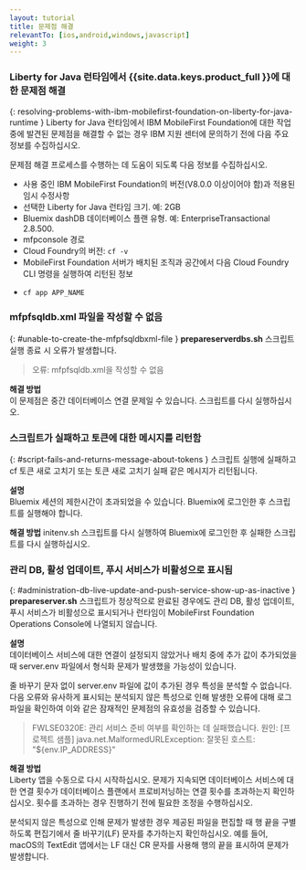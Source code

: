 ```yaml
---
layout: tutorial
title: 문제점 해결
relevantTo: [ios,android,windows,javascript]
weight: 3
---
```

<!-- NLS_CHARSET=UTF-8 -->
### Liberty for Java 런타임에서 {{site.data.keys.product_full }}에 대한 문제점 해결	
{: resolving-problems-with-ibm-mobilefirst-foundation-on-liberty-for-java-runtime }
Liberty for Java 런타임에서 IBM MobileFirst Foundation에 대한 작업 중에 발견된 문제점을 해결할 수 없는 경우 IBM 지원 센터에 문의하기 전에 다음 주요 정보를 수집하십시오. 

문제점 해결 프로세스를 수행하는 데 도움이 되도록 다음 정보를 수집하십시오. 

* 사용 중인 IBM MobileFirst Foundation의 버전(V8.0.0 이상이어야 함)과 적용된 임시 수정사항
* 선택한 Liberty for Java 런타임 크기. 예: 2GB
* Bluemix dashDB 데이터베이스 플랜 유형. 예: EnterpriseTransactional 2.8.500.
* mfpconsole 경로
* Cloud Foundry의 버전: `cf -v` 
* MobileFirst Foundation 서버가 배치된 조직과 공간에서 다음 Cloud Foundry CLI 명령을 실행하여 리턴된 정보
 - `cf app APP_NAME`

### mfpfsqldb.xml 파일을 작성할 수 없음
{: #unable-to-create-the-mfpfsqldbxml-file }
**prepareserverdbs.sh** 스크립트 실행 종료 시 오류가 발생합니다. 

> 오류: mfpfsqldb.xml을 작성할 수 없음

**해결 방법**  
이 문제점은 중간 데이터베이스 연결 문제일 수 있습니다. 스크립트를 다시 실행하십시오. 

### 스크립트가 실패하고 토큰에 대한 메시지를 리턴함	
{: #script-fails-and-returns-message-about-tokens }
스크립트 실행에 실패하고 cf 토큰 새로 고치기 또는 토큰 새로 고치기 실패 같은 메시지가 리턴됩니다. 

**설명**  
Bluemix 세션의 제한시간이 초과되었을 수 있습니다. Bluemix에 로그인한 후 스크립트를 실행해야 합니다. 

**해결 방법**
initenv.sh 스크립트를 다시 실행하여 Bluemix에 로그인한 후 실패한 스크립트를 다시 실행하십시오. 

### 관리 DB, 활성 업데이트, 푸시 서비스가 비활성으로 표시됨	
{: #administration-db-live-update-and-push-service-show-up-as-inactive }
**prepareserver.sh** 스크립트가 정상적으로 완료된 경우에도 관리 DB, 활성 업데이트, 푸시 서비스가 비활성으로 표시되거나 런타임이 MobileFirst Foundation Operations Console에 나열되지 않습니다. 

**설명**  
데이터베이스 서비스에 대한 연결이 설정되지 않았거나 배치 중에 추가 값이 추가되었을 때 server.env 파일에서 형식화 문제가 발생했을 가능성이 있습니다. 

줄 바꾸기 문자 없이 server.env 파일에 값이 추가된 경우 특성을 분석할 수 없습니다. 다음 오류와 유사하게 표시되는 분석되지 않은 특성으로 인해 발생한 오류에 대해 로그 파일을 확인하여 이와 같은 잠재적인 문제점의 유효성을 검증할 수 있습니다. 

> FWLSE0320E: 관리 서비스 준비 여부를 확인하는 데 실패했습니다. 원인: [프로젝트 샘플] java.net.MalformedURLException: 잘못된 호스트: "${env.IP_ADDRESS}"

**해결 방법**  
Liberty 앱을 수동으로 다시 시작하십시오. 문제가 지속되면 데이터베이스 서비스에 대한 연결 횟수가 데이터베이스 플랜에서 프로비저닝하는 연결 횟수를 초과하는지 확인하십시오. 횟수를 초과하는 경우 진행하기 전에 필요한 조정을 수행하십시오. 

분석되지 않은 특성으로 인해 문제가 발생한 경우 제공된 파일을 편집할 때 행 끝을 구별하도록 편집기에서 줄 바꾸기(LF) 문자를 추가하는지 확인하십시오. 예를 들어, macOS의 TextEdit 앱에서는 LF 대신 CR 문자를 사용해 행의 끝을 표시하여 문제가 발생합니다. 

